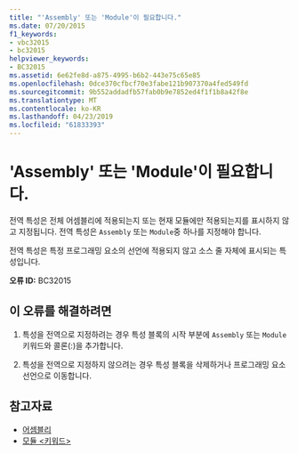 ```yaml
---
title: "'Assembly' 또는 'Module'이 필요합니다."
ms.date: 07/20/2015
f1_keywords:
- vbc32015
- bc32015
helpviewer_keywords:
- BC32015
ms.assetid: 6e62fe8d-a875-4995-b6b2-443e75c65e85
ms.openlocfilehash: 0dce370cfbcf70e3fabe121b907370a4fed549fd
ms.sourcegitcommit: 9b552addadfb57fab0b9e7852ed4f1f1b8a42f8e
ms.translationtype: MT
ms.contentlocale: ko-KR
ms.lasthandoff: 04/23/2019
ms.locfileid: "61833393"
---
```

# <a name="assembly-or-module-expected"></a>'Assembly' 또는 'Module'이 필요합니다.
전역 특성은 전체 어셈블리에 적용되는지 또는 현재 모듈에만 적용되는지를 표시하지 않고 지정됩니다. 전역 특성은 `Assembly` 또는 `Module`중 하나를 지정해야 합니다.  
  
 전역 특성은 특정 프로그래밍 요소의 선언에 적용되지 않고 소스 줄 자체에 표시되는 특성입니다.  
  
 **오류 ID:** BC32015  
  
## <a name="to-correct-this-error"></a>이 오류를 해결하려면  
  
1. 특성을 전역으로 지정하려는 경우 특성 블록의 시작 부분에 `Assembly` 또는 `Module` 키워드와 콜론(:)을 추가합니다.  
  
2. 특성을 전역으로 지정하지 않으려는 경우 특성 블록을 삭제하거나 프로그래밍 요소 선언으로 이동합니다.  
  
## <a name="see-also"></a>참고자료

- [어셈블리](../../visual-basic/language-reference/modifiers/assembly.md)
- [모듈 \<키워드>](../../visual-basic/language-reference/modifiers/module-keyword.md)

